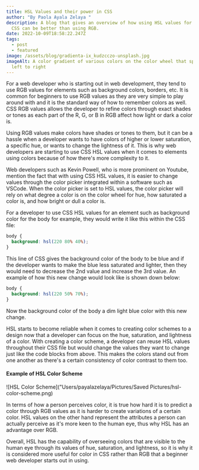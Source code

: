 ```yaml
---
title: HSL Values and their power in CSS
author: "By Paola Ayala Zelaya "
description: A blog that gives an overview of how using HSL values for color in
  CSS can be better than using RGB.
date: 2022-10-09T18:58:22.247Z
tags:
  - post
  - featured
image: /assets/blog/gradienta-ix_kudzcczo-unsplash.jpg
imageAlt: A color gradient of various colors on the color wheel that spans from
  left to right
---
```

F﻿or a web developer who is starting out in web development, they tend to use RGB values for elements such as background colors, borders, etc. It is common for beginners to use RGB values as they are very simple to play around with and it is the standard way of how to remember colors as well.  CSS RGB values allows the developer to refine colors through exact shades or tones as each part of the R, G, or B in RGB affect how light or dark a color is. 

U﻿sing RGB values make colors have shades or tones to them, but it can be a hassle when a developer wants to have colors of higher or lower saturation, a specific hue, or wants to change the lightness of it. This is why web developers are starting to use CSS HSL values when it comes to elements using colors because of how there's more complexity to it. 

Web developers such as Kevin Powell, who is more prominent on Youtube, mention the fact that with using CSS HSL values, it is easier to change values through the color picker integrated within a software such as VSCode. When the color picker is set to HSL values, the color picker will rely on what degree a color is on the color wheel for hue, how saturated a color is, and how bright or dull a color is. 

F﻿or a developer to use CSS HSL values for an element such as background color for the body for example, they would write it like this within the CSS file:

```css
body {
  background: hsl(220 80% 40%);
}
```

T﻿his line of CSS gives the background color of the body to be blue and if the developer wants to make the blue less saturated and lighter, then they would need to decrease the 2nd value and increase the 3rd value. An example of how this new change would look like is shown down below: 

```css
body {
  background: hsl(220 50% 70%);
}
```

N﻿ow the background color of the body a dim light blue color with this new change. 

HSL starts to become reliable when it comes to creating color schemes to a design now that a developer can focus on the hue, saturation, and lightness of a color. With creating a color scheme, a developer can reuse HSL values throughout their CSS file but would change the values they want to change just like the code blocks from above. This makes the colors stand out from one another as there's a certain consistency of color contrast to them too. 

#### E﻿xample of HSL Color Scheme

![HSL Color Scheme]("Users/payalazelaya/Pictures/Saved Pictures/hsl-color-scheme.png)

I﻿n terms of how a person perceives color, it is true how hard it is to predict a color through RGB values as it is harder to create variations of a certain color. HSL values on the other hand represent the attributes a person can actually perceive as it's more keen to the human eye, thus why HSL has an advantage over RGB. 

O﻿verall, HSL has the capability of overseeing colors that are visible to the human eye through its values of hue, saturation, and lightness, so it is why it is considered more useful for color in CSS rather than RGB that a beginner web developer starts out in using.